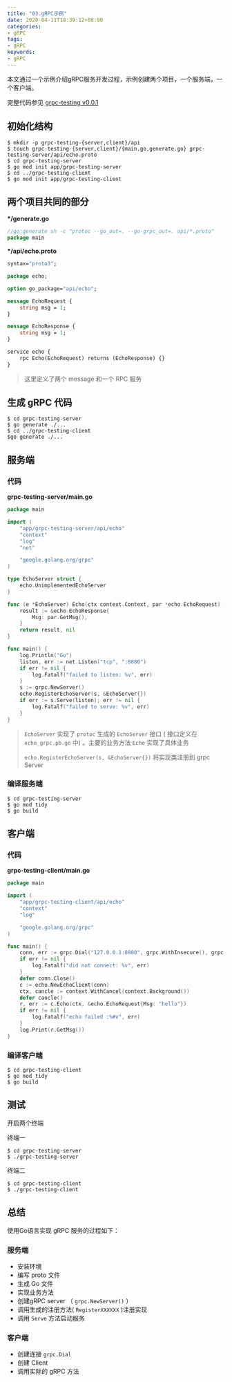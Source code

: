 ```yaml
---
title: "03.gRPC示例"
date: 2020-04-11T18:39:12+08:00
categories:
- gRPC
tags:
- gRPC
keywords:
- gRPC
---
```


本文通过一个示例介绍gRPC服务开发过程，示例创建两个项目，一个服务端，一个客户端。

<!--more-->

完整代码参见 [grpc-testing v0.0.1](https://github.com/cloudfstrife/grpc-testing/releases/tag/v0.0.1)

## 初始化结构

```text
$ mkdir -p grpc-testing-{server,client}/api
$ touch grpc-testing-{server,client}/{main.go,generate.go} grpc-testing-server/api/echo.proto 
$ cd grpc-testing-server
$ go mod init app/grpc-testing-server
$ cd ../grpc-testing-client
$ go mod init app/grpc-testing-client
```

## 两个项目共同的部分

**\*/generate.go**
```go
//go:generate sh -c "protoc --go_out=. --go-grpc_out=. api/*.proto"
package main
```

**\*/api/echo.proto**

```protobuf
syntax="proto3";

package echo;

option go_package="api/echo";

message EchoRequest {
    string msg = 1;
}

message EchoResponse {
    string msg = 1;
}

service echo {
    rpc Echo(EchoRequest) returns (EchoResponse) {}
}
```

> 这里定义了两个 message 和一个 RPC 服务

## 生成 gRPC 代码

```text
$ cd grpc-testing-server
$ go generate ./...
$ cd ../grpc-testing-client
$go generate ./...
```

## 服务端

### 代码

**grpc-testing-server/main.go**

```go
package main

import (
	"app/grpc-testing-server/api/echo"
	"context"
	"log"
	"net"

	"google.golang.org/grpc"
)

type EchoServer struct {
	echo.UnimplementedEchoServer
}

func (e *EchoServer) Echo(ctx context.Context, par *echo.EchoRequest) (*echo.EchoResponse, error) {
	result := &echo.EchoResponse{
		Msg: par.GetMsg(),
	}
	return result, nil
}

func main() {
	log.Println("Go")
	listen, err := net.Listen("tcp", ":8080")
	if err != nil {
		log.Fatalf("failed to listen: %v", err)
	}
	s := grpc.NewServer()
	echo.RegisterEchoServer(s, &EchoServer{})
	if err := s.Serve(listen); err != nil {
		log.Fatalf("failed to serve: %v", err)
	}
}
```

> `EchoServer` 实现了 `protoc` 生成的 `EchoServer` 接口 ( 接口定义在 `echo_grpc.pb.go` 中) 。主要的业务方法 `Echo` 实现了具体业务
> 
> `echo.RegisterEchoServer(s, &EchoServer{})` 将实现类注册到 grpc Server

### 编译服务端

```text
$ cd grpc-testing-server
$ go mod tidy
$ go build
```

## 客户端

### 代码

**grpc-testing-client/main.go**

```go
package main

import (
	"app/grpc-testing-client/api/echo"
	"context"
	"log"

	"google.golang.org/grpc"
)

func main() {
	conn, err := grpc.Dial("127.0.0.1:8080", grpc.WithInsecure(), grpc.WithBlock())
	if err != nil {
		log.Fatalf("did not connect: %v", err)
	}
	defer conn.Close()
	c := echo.NewEchoClient(conn)
	ctx, cancle := context.WithCancel(context.Background())
	defer cancle()
	r, err := c.Echo(ctx, &echo.EchoRequest{Msg: "hello"})
	if err != nil {
		log.Fatalf("echo failed :%#v", err)
	}
	log.Print(r.GetMsg())
}
```

### 编译客户端

```text
$ cd grpc-testing-client
$ go mod tidy
$ go build
```

## 测试

开启两个终端

终端一

```text
$ cd grpc-testing-server 
$ ./grpc-testing-server
```

终端二

```
$ cd grpc-testing-client
$ ./grpc-testing-client
```

## 总结

使用Go语言实现 gRPC 服务的过程如下：

### 服务端

* 安装环境
* 编写 proto 文件
* 生成 Go 文件
* 实现业务方法
* 创建gRPC server （ `grpc.NewServer()` ）
* 调用生成的注册方法( `RegisterXXXXXX` )注册实现
* 调用 `Serve` 方法启动服务

### 客户端

* 创建连接 `grpc.Dial`
* 创建 Client 
* 调用实际的 gRPC 方法
